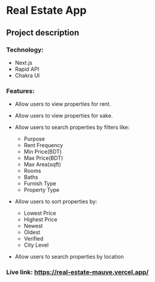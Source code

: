 # Real Estate App
## Project description

### Technology: 
* Next.js
* Rapid API
* Chakra UI

### Features:
* Allow users to view properties for rent.
* Allow users to view properties for sake.
* Allow users to search properties by filters like: 
  <ul>
    <li>Purpose</li>
    <li>Rent Frequency</li>
    <li>Min Price(BDT)</li>
    <li>Max Price(BDT)</li>
    <li>Max Area(sqft)</li>
    <li>Rooms</li>
    <li>Baths</li>
    <li>Furnish Type</li>
    <li>Property Type</li>
  </ul>

* Allow users to sort properties by:
  <ul>
    <li>Lowest Price</li>
    <li>Highest Price</li>
    <li>Newest</li>
    <li>Oldest</li>
    <li>Verified</li>
    <li>City Level</li>
  </ul>
* Allow users to search properties by location

### Live link: https://real-estate-mauve.vercel.app/
